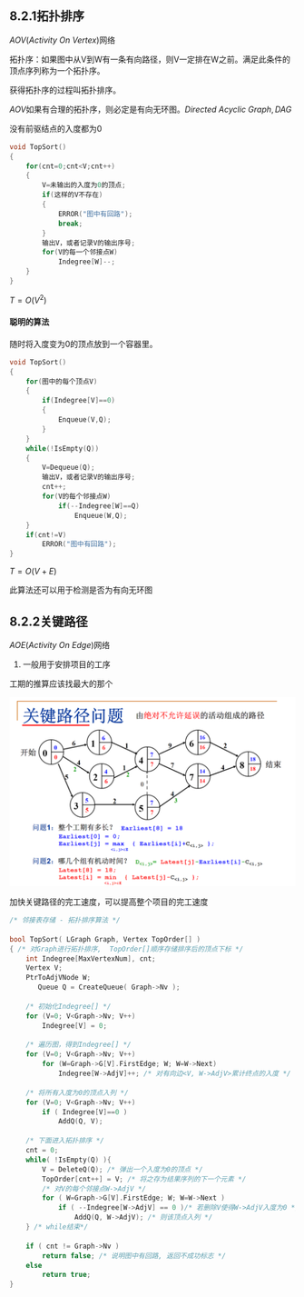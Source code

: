 ## 8.2.1拓扑排序
$AOV(Activity\ On\ Vertex)$网络

拓扑序：如果图中从V到W有一条有向路径，则V一定排在W之前。满足此条件的顶点序列称为一个拓扑序。

获得拓扑序的过程叫拓扑排序。

$AOV$如果有合理的拓扑序，则必定是有向无环图。$Directed\ Acyclic\ Graph,DAG$

 没有前驱结点的入度都为0

```C
void TopSort()
{
	for(cnt=0;cnt<V;cnt++)
	{
		V=未输出的入度为0的顶点;
		if(这样的V不存在)
		{
			ERROR("图中有回路");
			break;
		}
		输出V，或者记录V的输出序号;
		for(V的每一个邻接点W)
			Indegree[W]--;
	}
}
```
$T=O(V^2)$

#### 聪明的算法
随时将入度变为0的顶点放到一个容器里。
```C
void TopSort()
{
	for(图中的每个顶点V)
	{
		if(Indegree[V]==0)
		{
			Enqueue(V,Q);
		}
	}
	while(!IsEmpty(Q))
	{
		V=Dequeue(Q);
		输出V，或者记录V的输出序号;
		cnt++;
		for(V的每个邻接点W)
			if(--Indegree[W]==Q)
				Enqueue(W,Q);
	}
	if(cnt!=V)
		ERROR("图中有回路");
}
```
$T=O(V+E)$

此算法还可以用于检测是否为有向无环图
## 8.2.2关键路径
$AOE(Activity\ On\ Edge)$网络
1. 一般用于安排项目的工序

工期的推算应该找最大的那个

![image29](image/image29.png)

加快关键路径的完工速度，可以提高整个项目的完工速度

```C
/* 邻接表存储 - 拓扑排序算法 */

bool TopSort( LGraph Graph, Vertex TopOrder[] )
{ /* 对Graph进行拓扑排序,  TopOrder[]顺序存储排序后的顶点下标 */
    int Indegree[MaxVertexNum], cnt;
    Vertex V;
    PtrToAdjVNode W;
       Queue Q = CreateQueue( Graph->Nv );
 
    /* 初始化Indegree[] */
    for (V=0; V<Graph->Nv; V++)
        Indegree[V] = 0;
        
    /* 遍历图，得到Indegree[] */
    for (V=0; V<Graph->Nv; V++)
        for (W=Graph->G[V].FirstEdge; W; W=W->Next)
            Indegree[W->AdjV]++; /* 对有向边<V, W->AdjV>累计终点的入度 */
            
    /* 将所有入度为0的顶点入列 */
    for (V=0; V<Graph->Nv; V++)
        if ( Indegree[V]==0 )
            AddQ(Q, V);
            
    /* 下面进入拓扑排序 */ 
    cnt = 0; 
    while( !IsEmpty(Q) ){
        V = DeleteQ(Q); /* 弹出一个入度为0的顶点 */
        TopOrder[cnt++] = V; /* 将之存为结果序列的下一个元素 */
        /* 对V的每个邻接点W->AdjV */
        for ( W=Graph->G[V].FirstEdge; W; W=W->Next )
            if ( --Indegree[W->AdjV] == 0 )/* 若删除V使得W->AdjV入度为0 */
                AddQ(Q, W->AdjV); /* 则该顶点入列 */ 
    } /* while结束*/
    
    if ( cnt != Graph->Nv )
        return false; /* 说明图中有回路, 返回不成功标志 */ 
    else
        return true;
}
```